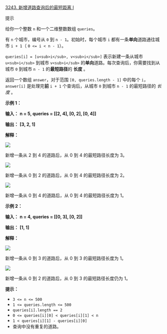 

[3243. 新增道路查询后的最短距离 I](https://leetcode.cn/problems/shortest-distance-after-road-addition-queries-i/)

提示

给你一个整数 `n` 和一个二维整数数组 `queries`。

有 `n` 个城市，编号从 `0` 到 `n - 1`。初始时，每个城市 `i` 都有一条**单向**道路通往城市 `i + 1`（ `0 <= i < n - 1`）。

`queries[i] = [u<sub>i</sub>, v<sub>i</sub>]` 表示新建一条从城市 `u<sub>i</sub>` 到城市 `v<sub>i</sub>` 的**单向**道路。每次查询后，你需要找到从城市 `0` 到城市 `n - 1` 的**最短路径**的 **长度** 。

返回一个数组 `answer`，对于范围 `[0, queries.length - 1]` 中的每个 `i`，`answer[i]` 是处理完**前** `i + 1` 个查询后，从城市 `0` 到城市 `n - 1` 的最短路径的 *长度* 。

**示例 1：**

**输入：** **n = 5, queries = [[2, 4], [0, 2], [0, 4]]**

**输出：** **[3, 2, 1]**

**解释：**

![](https://assets.leetcode.com/uploads/2024/06/28/image8.jpg)

新增一条从 2 到 4 的道路后，从 0 到 4 的最短路径长度为 3。

![](https://assets.leetcode.com/uploads/2024/06/28/image9.jpg)

新增一条从 0 到 2 的道路后，从 0 到 4 的最短路径长度为 2。

![](https://assets.leetcode.com/uploads/2024/06/28/image10.jpg)

新增一条从 0 到 4 的道路后，从 0 到 4 的最短路径长度为 1。

**示例 2：**

**输入：** **n = 4, queries = [[0, 3], [0, 2]]**

**输出：** **[1, 1]**

**解释：**

![](https://assets.leetcode.com/uploads/2024/06/28/image11.jpg)

新增一条从 0 到 3 的道路后，从 0 到 3 的最短路径长度为 1。

![](https://assets.leetcode.com/uploads/2024/06/28/image12.jpg)

新增一条从 0 到 2 的道路后，从 0 到 3 的最短路径长度仍为 1。

**提示：**

* `3 <= n <= 500`
* `1 <= queries.length <= 500`
* `queries[i].length == 2`
* `0 <= queries[i][0] < queries[i][1] < n`
* `1 < queries[i][1] - queries[i][0]`
* 查询中没有重复的道路。
